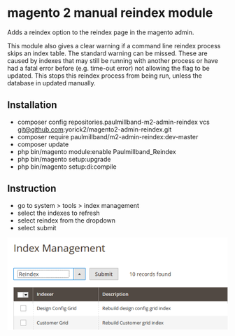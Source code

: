 # magento 2 manual reindex module
Adds a reindex option to the reindex page in the magento admin.

This module also gives a clear warning if a command line reindex process skips an index table. The standard warning can
be missed. These are caused by indexes that may still be running with another process or have had a fatal error before
(e.g. time-out error) not allowing the flag to be updated. This stops this reindex process from being run, unless the
database in updated manually.

## Installation
- composer config repositories.paulmillband-m2-admin-reindex vcs git@github.com:yorick2/magento2-admin-reindex.git
- composer require paulmillband/m2-admin-reindex:dev-master
- composer update
- php bin/magento module:enable Paulmillband_Reindex
- php bin/magento setup:upgrade
- php bin/magento setup:di:compile

## Instruction

- go to system > tools > index management
- select the indexes to refresh
- select reindex from the dropdown
- select submit

![](index_page_screenshot.png)



